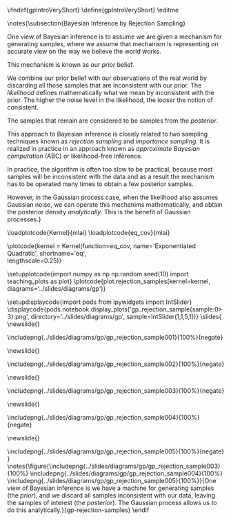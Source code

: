 \ifndef{gpIntroVeryShort}
\define{gpIntroVeryShort}
\editme

\notes{\subsection{Bayesian Inference by Rejection Sampling}

One view of Bayesian inference is to assume we are given a mechanism for generating samples, where we assume that mechanism is representing on accurate view on the way we believe the world works. 

This mechanism is known as our *prior* belief. 

We combine our prior belief with our observations of the real world by discarding all those samples that are inconsistent with our prior. The *likelihood* defines mathematically what we mean by inconsistent with the prior. The higher the noise level in the likelihood, the looser the notion of consistent.

The samples that remain are considered to be samples from the *posterior*. 

This approach to Bayesian inference is closely related to two sampling techniques known as *rejection sampling* and *importance sampling*. It is realized in practice in an approach known as *approximate Bayesian computation* (ABC) or likelihood-free inference. 

In practice, the algorithm is often too slow to be practical, because most samples will be inconsistent with the data and as a result the mechanism has to be operated many times to obtain a few posterior samples. 

However, in the Gaussian process case, when the likelihood also assumes Gaussian noise, we can operate this mechanims mathematically, and obtain the posterior density *analytically*. This is the benefit of Gaussian processes.}

\loadplotcode{Kernel}{mlai}
\loadplotcode{eq_cov}{mlai}

\plotcode{kernel = Kernel(function=eq_cov,
                     name='Exponentiated Quadratic',
                     shortname='eq',					 
					 lengthscale=0.25)}


\setupplotcode{import numpy as np
np.random.seed(10)
import teaching_plots as plot}
\plotcode{plot.rejection_samples(kernel=kernel, 
    diagrams='../slides/diagrams/gp')}


\setupdisplaycode{import pods
from ipywidgets import IntSlider}
\displaycode{pods.notebook.display_plots('gp_rejection_sample{sample:0>3}.png', 
                            directory='../slides/diagrams/gp', 
							sample=IntSlider(1,1,5,1))}
\slides{
\newslide{}

\includepng{../slides/diagrams/gp/gp_rejection_sample001}{100%}{negate}

\newslide{}

\includepng{../slides/diagrams/gp/gp_rejection_sample002}{100%}{negate}

\newslide{}

\includepng{../slides/diagrams/gp/gp_rejection_sample003}{100%}{negate}

\newslide{}

\includepng{../slides/diagrams/gp/gp_rejection_sample004}{100%}{negate}

\newslide{} 

\includepng{../slides/diagrams/gp/gp_rejection_sample005}{100%}{negate}
}
\notes{\figure{\includepng{../slides/diagrams/gp/gp_rejection_sample003}{100%}
\includepng{../slides/diagrams/gp/gp_rejection_sample004}{100%}
\includepng{../slides/diagrams/gp/gp_rejection_sample005}{100%}}{One view of Bayesian inference is we have a machine for generating samples (the *prior*), and we discard all samples inconsistent with our data, leaving the samples of interest (the *posterior*). The Gaussian process allows us to do this analytically.}{gp-rejection-samples}
\endif
